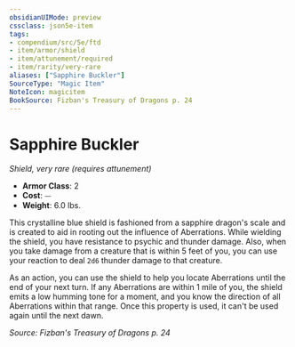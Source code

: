 ```yaml
---
obsidianUIMode: preview
cssclass: json5e-item
tags:
- compendium/src/5e/ftd
- item/armor/shield
- item/attunement/required
- item/rarity/very-rare
aliases: ["Sapphire Buckler"]
SourceType: "Magic Item"
NoteIcon: magicitem
BookSource: Fizban's Treasury of Dragons p. 24
---
```

# Sapphire Buckler
*Shield, very rare (requires attunement)*  

- **Armor Class**: 2
- **Cost**: ⏤
- **Weight**: 6.0 lbs.

This crystalline blue shield is fashioned from a sapphire dragon's scale and is created to aid in rooting out the influence of Aberrations. While wielding the shield, you have resistance to psychic and thunder damage. Also, when you take damage from a creature that is within 5 feet of you, you can use your reaction to deal `2d6` thunder damage to that creature.

As an action, you can use the shield to help you locate Aberrations until the end of your next turn. If any Aberrations are within 1 mile of you, the shield emits a low humming tone for a moment, and you know the direction of all Aberrations within that range. Once this property is used, it can't be used again until the next dawn.

*Source: Fizban's Treasury of Dragons p. 24*